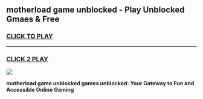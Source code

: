 
## motherload game unblocked - Play Unblocked Gmaes & Free
<h3>
<a href="https://news.freeplayer.one?title=motherload_game_unblocked&ref=23F">CLICK TO PLAY</a></h3>
<hr>

<h3>
<a href="https://news.freeplayer.one?title=motherload_game_unblocked&ref=23F">CLICK 2 PLAY</a>
  
</h3>

<a href="https://news.freeplayer.one?title=motherload_game_unblocked&ref=23F/"><img src="https://clearcache.store/games.png"></a>


**motherload game unblocked games unblocked: Your Gateway to Fun and Accessible Online Gaming**
